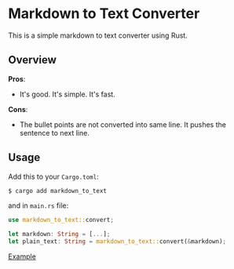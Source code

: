 # Markdown to Text Converter

This is a simple markdown to text converter using Rust.

## Overview

**Pros**:

- It's good. It's simple. It's fast.

**Cons**:

- The bullet points are not converted into same line. It pushes the sentence to next line.

## Usage

Add this to your `Cargo.toml`:

```sh
$ cargo add markdown_to_text
```

and in `main.rs` file:

```rust
use markdown_to_text::convert;

let markdown: String = [...];
let plain_text: String = markdown_to_text::convert(&markdown);
```

[Example](./demo/src/main.rs)
